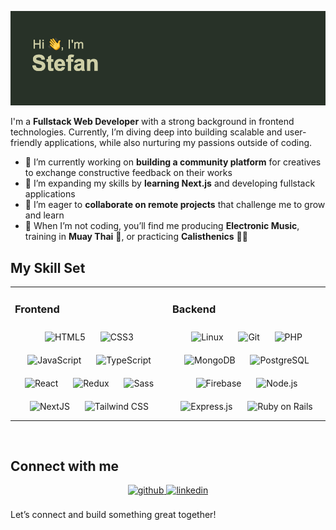 ![Header](./github-header-sk.png)

I'm a **Fullstack Web Developer** with a strong background in frontend technologies. Currently, I’m diving deep into building scalable and user-friendly applications, while also nurturing my passions outside of coding.

- 🔭 I’m currently working on **building a community platform** for creatives to exchange constructive feedback on their works
- 🌱 I’m expanding my skills by **learning Next.js** and developing fullstack applications
- 👯 I’m eager to **collaborate on remote projects** that challenge me to grow and learn
- 🎵 When I’m not coding, you’ll find me producing **Electronic Music**, training in **Muay Thai** 🥋, or practicing **Calisthenics** 🏋️‍♂️

## My Skill Set  
<table><tr><td valign="top" width="50%">

### Frontend  
<div align="center">  
<picture><img style="margin: 10px" src="https://profilinator.rishav.dev/skills-assets/html5-original-wordmark.svg" alt="HTML5" height="50" /></picture>
<picture><img style="margin: 10px" src="https://profilinator.rishav.dev/skills-assets/css3-original-wordmark.svg" alt="CSS3" height="50" /></picture>
<picture><img style="margin: 10px" src="https://profilinator.rishav.dev/skills-assets/javascript-original.svg" alt="JavaScript" height="50" /></picture>
<picture><img style="margin: 10px" src="https://profilinator.rishav.dev/skills-assets/typescript-original.svg" alt="TypeScript" height="50" /></picture>
<picture><img style="margin: 10px" src="https://profilinator.rishav.dev/skills-assets/react-original-wordmark.svg" alt="React" height="50" /></picture>
<picture><img style="margin: 10px" src="https://profilinator.rishav.dev/skills-assets/redux-original.svg" alt="Redux" height="50" /></picture>
<picture><img style="margin: 10px" src="https://profilinator.rishav.dev/skills-assets/sass-original.svg" alt="Sass" height="50" /></picture>
<picture><img style="margin: 10px" src="https://profilinator.rishav.dev/skills-assets/nextjs.png" alt="NextJS" height="50" /></picture> 
<picture><img style="margin: 10px" src="https://profilinator.rishav.dev/skills-assets/tailwindcss.svg" alt="Tailwind CSS" height="50" /></picture>
</div>

</td><td valign="top" width="50%">

### Backend  
<div align="center">
<picture><img style="margin: 10px" src="https://profilinator.rishav.dev/skills-assets/linux-original.svg" alt="Linux" height="50" /></picture>
<picture><img style="margin: 10px" src="https://profilinator.rishav.dev/skills-assets/git-scm-icon.svg" alt="Git" height="50" /></picture> 
<picture><img style="margin: 10px" src="https://profilinator.rishav.dev/skills-assets/php-original.svg" alt="PHP" height="50" /></picture>
<picture><img style="margin: 10px" src="https://profilinator.rishav.dev/skills-assets/mongodb-original-wordmark.svg" alt="MongoDB" height="50" /></picture>
<picture><img style="margin: 10px" src="https://profilinator.rishav.dev/skills-assets/postgresql-original-wordmark.svg" alt="PostgreSQL" height="50" /></picture>
<picture><img style="margin: 10px" src="https://profilinator.rishav.dev/skills-assets/firebase.png" alt="Firebase" height="50" /></picture> 
<picture><img style="margin: 10px" src="https://profilinator.rishav.dev/skills-assets/nodejs-original-wordmark.svg" alt="Node.js" height="50" /></picture> 
<picture><img style="margin: 10px" src="https://profilinator.rishav.dev/skills-assets/express-original-wordmark.svg" alt="Express.js" height="50" /></picture> 
<picture><img style="margin: 10px" src="https://profilinator.rishav.dev/skills-assets/rails-original-wordmark.svg" alt="Ruby on Rails" height="50" /></picture>
</div>

</td></tr></table>  

<br/>

## Connect with me  
<div align="center">
<a href="https://github.com/Esteban478" target="_blank">
<picture><img src=https://img.shields.io/badge/github-%2324292e.svg?&style=for-the-badge&logo=github&logoColor=white alt=github style="margin-bottom: 5px;" />
</a>
<a href="https://linkedin.com/in/stefan-kohnen" target="_blank">
<picture><img src=https://img.shields.io/badge/linkedin-%231E77B5.svg?&style=for-the-badge&logo=linkedin&logoColor=white alt=linkedin style="margin-bottom: 5px;" />
</a>  
</div>  

<br/>
Let’s connect and build something great together!
